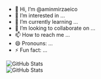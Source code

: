 - 👋 Hi, I’m @aminmirzaeico
- 👀 I’m interested in ...
- 🌱 I’m currently learning ...
- 💞️ I’m looking to collaborate on ...
- 📫 How to reach me ...
- 😄 Pronouns: ...
- ⚡ Fun fact: ...


![GitHub Stats](https://github-readme-streak-stats.herokuapp.com/?user=aminmirzaeico&theme=react&hide_border=true)
<br/>
![GitHub Stats](https://github-readme-stats.vercel.app/api/top-langs/?username=aminmirzaeico&theme=react&show_icons=true&hide_border=true&layout=compact)
<!---
aminmirzaeico/aminmirzaeico is a ✨ special ✨ repository because its `README.md` (this file) appears on your GitHub profile.
You can click the Preview link to take a look at your changes.
--->
